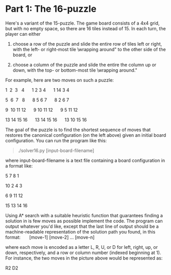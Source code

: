# Part 1: The 16-puzzle
Here's a variant of the 15-puzzle. The game board consists of a 4x4 grid, but with no empty space, so there are 16 tiles instead of 15. In each turn, the player can either 

1. choose a row of the puzzle and slide the entire row of tiles left or right, with the left- or right-most tile \wrapping around" to the other side of the board, or 

2. choose a column of the puzzle and slide the entire the column up or down, with the top- or bottom-most tile \wrapping around." 

For example, here are two moves on such a puzzle:

1&nbsp; 2 &nbsp;3&nbsp;&nbsp; 4&nbsp;&nbsp;&nbsp;&nbsp;&nbsp;                       1 2 3 4&nbsp;&nbsp;&nbsp;&nbsp;&nbsp;                 1 14 3 4

5&nbsp; 6 &nbsp;7&nbsp;&nbsp; 8&nbsp;&nbsp;&nbsp;&nbsp;&nbsp;                       8 5 6 7&nbsp;&nbsp;&nbsp;&nbsp;&nbsp;                8 2 6 7

9&nbsp; 10 11 12&nbsp;&nbsp;&nbsp;&nbsp;&nbsp;                    9 10 11 12&nbsp;&nbsp;&nbsp;&nbsp;&nbsp;              9 5 11 12


13 14 15 16&nbsp;&nbsp;&nbsp;&nbsp;&nbsp;                   13 14 15 16&nbsp;&nbsp;&nbsp;&nbsp;&nbsp;             13 10 15 16


The goal of the puzzle is to find the shortest sequence of moves that restores the canonical configuration (on the left above) given an initial board configuration.
You can run the program like this:

> ./solver16.py [input-board-filename]

where input-board-filename is a text file containing a board configuration in a format like:

5 7 8 1

10 2 4 3

6 9 11 12

15 13 14 16

Using A* search with a suitable heuristic function that guarantees finding a solution in is few moves as possible implement the code.
The program can output whatever you'd like, except that the last line of output should be a machine-readable representation of the solution path you found, in this format:
&nbsp;&nbsp;&nbsp;&nbsp;&nbsp; [move-1] [move-2] ... [move-n]

where each move is encoded as a letter L, R, U, or D for left, right, up, or down, respectively, and a row or column number (indexed beginning at 1). For instance, the two moves in the picture above would be represented as:

R2 D2
